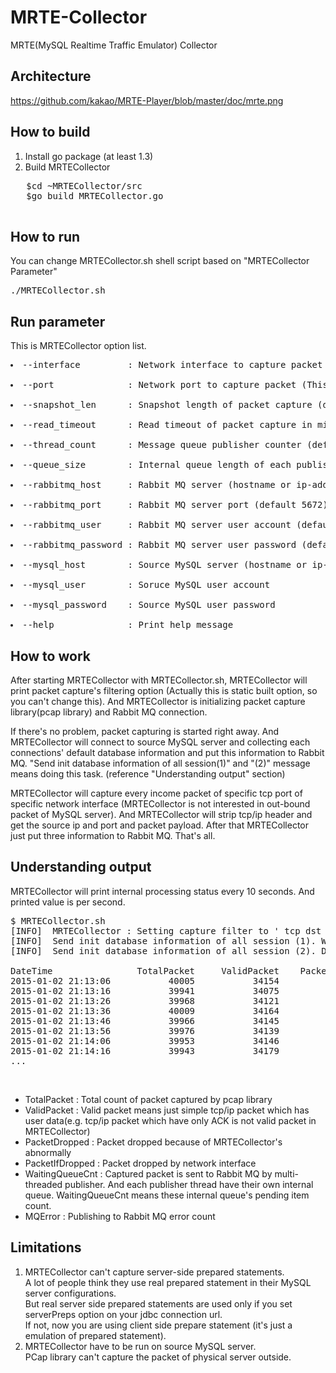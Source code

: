 MRTE-Collector
==============

MRTE(MySQL Realtime Traffic Emulator) Collector

Architecture
------------
https://github.com/kakao/MRTE-Player/blob/master/doc/mrte.png

How to build
------------
1. Install go package (at least 1.3)
2. Build MRTECollector
  <pre>
   $cd ~MRTECollector/src
   $go build MRTECollector.go
  </pre>

How to run
----------
You can change MRTECollector.sh shell script based on "MRTECollector Parameter"

<pre>
./MRTECollector.sh
</pre>


Run parameter
-------------
This is MRTECollector option list.

<pre>
<li>--interface			: Network interface to capture packet (example : eth0, lo")</li>
<li>--port				: Network port to capture packet (This is the listening port of MySQL server)</li>
<li>--snapshot_len		: Snapshot length of packet capture (default 8192)</li>
<li>--read_timeout		: Read timeout of packet capture in milli-second (default 100 milli second)</li>
<li>--thread_count		: Message queue publisher counter (default 5)</li>
<li>--queue_size		: Internal queue length of each publisher thread (default 100)</li>
<li>--rabbitmq_host		: Rabbit MQ server (hostname or ip-address)</li>
<li>--rabbitmq_port		: Rabbit MQ server port (default 5672)</li>
<li>--rabbitmq_user		: Rabbit MQ server user account (default "guest")</li>
<li>--rabbitmq_password	: Rabbit MQ server user password (default "guest")</li>
<li>--mysql_host		: Source MySQL server (hostname or ip-address)</li>
<li>--mysql_user		: Soruce MySQL user account</li>
<li>--mysql_password	: Source MySQL user password</li>
<li>--help				: Print help message
</pre>


How to work
-------------------------
After starting MRTECollector with MRTECollector.sh, 
MRTECollector will print packet capture's filtering option (Actually this is static built option, so you can't change this).
And MRTECollector is initializing packet capture library(pcap library) and Rabbit MQ connection. 

If there's no problem, packet capturing is started right away.
And MRTECollector will connect to source MySQL server and collecting each connections' default database information and put this information to Rabbit MQ.
"Send init database information of all session(1)" and "(2)" message means doing this task. (reference "Understanding output" section)

MRTECollector will capture every income packet of specific tcp port of specific network interface (MRTECollector is not interested in out-bound packet of MySQL server).
And MRTECollector will strip tcp/ip header and get the source ip and port and packet payload.
After that MRTECollector just put three information to Rabbit MQ. That's all.


Understanding output
--------------------
MRTECollector will print internal processing status every 10 seconds. And printed value is per second.

<pre>
$ MRTECollector.sh
[INFO]  MRTECollector : Setting capture filter to ' tcp dst port 3306 '
[INFO]  Send init database information of all session (1). Wait ...
[INFO]  Send init database information of all session (2). Done

DateTime                TotalPacket     ValidPacket    PacketDropped    PacketIfDropped      WaitingQueueCnt         MQError
2015-01-02 21:13:06           40005           34154                0                  0                    0               0
2015-01-02 21:13:16           39941           34075                0                  0                    0               0
2015-01-02 21:13:26           39968           34121                0                  0                    0               0
2015-01-02 21:13:36           40009           34164                0                  0                    1               0
2015-01-02 21:13:46           39966           34145                0                  0                    0               0
2015-01-02 21:13:56           39976           34139                0                  0                    0               0
2015-01-02 21:14:06           39953           34146                0                  0                    0               0
2015-01-02 21:14:16           39943           34179                0                  0                    0               0
...
</pre>
<br>
<ul>
<li>TotalPacket 	: Total count of packet captured by pcap library 
<li>ValidPacket		: Valid packet means just simple tcp/ip packet which has user data(e.g. tcp/ip packet which have only ACK is not valid packet in MRTECollector)
<li>PacketDropped	: Packet dropped because of MRTECollector's abnormally
<li>PacketIfDropped	: Packet dropped by network interface
<li>WaitingQueueCnt	: Captured packet is sent to Rabbit MQ by multi-threaded publisher. And each publisher thread have their own internal queue. WaitingQueueCnt means these internal queue's pending item count.
<li>MQError			: Publishing to Rabbit MQ error count
</ul>


Limitations
-----------
<ol>
<li>MRTECollector can't capture server-side prepared statements.<br>
   A lot of people think they use real prepared statement in their MySQL server configurations.<br>
   But real server side prepared statements are used only if you set serverPreps option on your jdbc connection url.<br>
   If not, now you are using client side prepare statement (it's just a emulation of prepared statement).<br>
<li>MRTECollector have to be run on source MySQL server. <br>
   PCap library can't capture the packet of physical server outside.<br>
</ol>